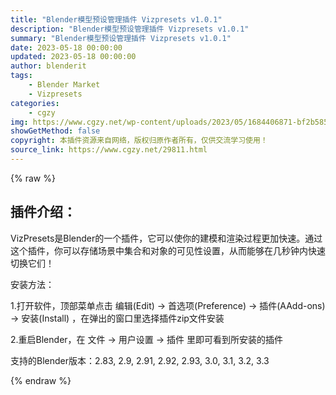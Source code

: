 ```yaml
---
title: "Blender模型预设管理插件 Vizpresets v1.0.1"
description: "Blender模型预设管理插件 Vizpresets v1.0.1"
summary: "Blender模型预设管理插件 Vizpresets v1.0.1"
date: 2023-05-18 00:00:00
updated: 2023-05-18 00:00:00
author: blenderit
tags: 
    - Blender Market
    - Vizpresets
categories:
    - cgzy
img: https://www.cgzy.net/wp-content/uploads/2023/05/1684406871-bf2b585aaeb7a04.webp
showGetMethod: false
copyright: 本插件资源来自网络，版权归原作者所有，仅供交流学习使用！
source_link: https://www.cgzy.net/29811.html
---
```


{% raw %}
<div class="wp-block-pandastudio-title"><div class="title_style_01"><h2 id="h2-0">插件介绍：</h2></div></div><p class="is-style-text-indent-2em">VizPresets是Blender的一个插件，它可以使你的建模和渲染过程更加快速。通过这个插件，你可以存储场景中集合和对象的可见性设置，从而能够在几秒钟内快速切换它们！</p><div class="wp-block-pandastudio-title"><div class="title_style_01"><p>安装方法：</p></div></div><p>1.打开软件，顶部菜单点击 编辑(Edit) → 首选项(Preference) → 插件(AAdd-ons) → 安装(Install) ，在弹出的窗口里选择插件zip文件安装</p><p>2.重启Blender，在 文件 → 用户设置 → 插件 里即可看到所安装的插件</p><div class="wp-block-pandastudio-tips"><div class="tip success "><p>支持的Blender版本：2.83, 2.9, 2.91, 2.92, 2.93, 3.0, 3.1, 3.2, 3.3</p>
</div></div>
<div style="display: none">cgzy</div>
{% endraw %}